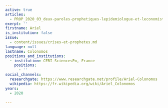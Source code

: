```yaml
---
active: true
articles:
  - PROP_2020_03_deux-paroles-prophetiques-lepidemiologue-et-leconomiste
exerpt: ''
firstname: Ariel
is_institution: false
issue:
  - content/issues/crises-et-prophetes.md
language: null
lastname: Colonomos
positions_and_institutions:
  - institution: CERI-SciencesPo, France
    positions:
      - ''
social_channels:
  researchgate: https://www.researchgate.net/profile/Ariel-Colonomos
  wikipedia: https://fr.wikipedia.org/wiki/Ariel_Colonomos
years:
  - 2020

---
```

